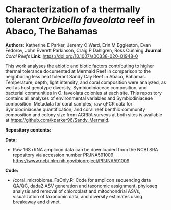 # Characterization of a thermally tolerant _Orbicella faveolata_ reef in Abaco, The Bahamas

**Authors**: Katherine E Parker, Jeremy O Ward, Erin M Eggleston, Evan Fedorov, John Everett Parkinson, Craig P Dahlgren, Ross Cunning
**Journal**: _Coral Reefs_
**Link**: <https://doi.org/10.1007/s00338-020-01948-0>

This work analyses the abiotic and biotic factors contributing to higher thermal tolerance documented at Mermaid Reef in comparison to the neighboring less heat tolerant Sandy Cay Reef in Abaco, Bahamas. Temperature, depth, light intensity, and coral composition were analyzed, as well as host genotype diversity, Symbiodiniaceae composition, and bacterial communities in O. faveolata colonies at each site. This repository contains all analyses of environmental variables and Symbiodiniaceae composition. Metadata for coral samples, raw qPCR data for Symbiodiniaceae quantification, and coral reef benthic community composition and colony size from AGRRA surveys at both sites is available at <https://github.com/kparker96/Sandy_Mermaid>.

**Repository contents:**

**Data:**
* Raw 16S rRNA amplicon data can be downloaded from the NCBI SRA repository via accession number PRJNA591009 <https://www.ncbi.nlm.nih.gov/bioproject/PRJNA591009>

**Code:**
* /coral_microbiome_FsOnly.R: Code for amplicon sequencing data QA/QC, dada2 ASV generation and taxonomic assignment, phyloseq analysis and removal of chloroplast and mitochondrial ASVs, visualization of taxonomic data, and diversity estimates using breakaway and divnet.

